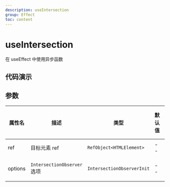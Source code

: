 ```yaml
---
description: useIntersection
group: Effect
toc: content
---
```


# useIntersection

在 useEffect 中使用异步函数

## 代码演示

<code src="let-hooks/useIntersection/demos/base.tsx" title="基本用法" description="滚动示例查看"></code>

## 参数

| 属性名  | 描述                       | 类型                       | 默认值 | 是否必填 |
| ------- | -------------------------- | -------------------------- | ------ | -------- |
| ref     | 目标元素 ref               | `RefObject<HTMLElement>`   | --     | 必填     |
| options | `IntersectionObserver`选项 | `IntersectionObserverInit` | --     | 非必填   |
